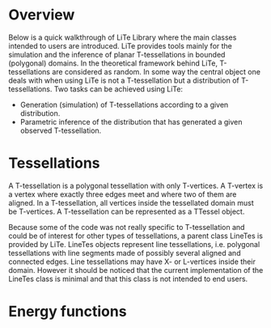Overview
========

<!-- Line Tessellation (LiTe) library
     |||Development version
     Authors: Katarzyna Adamczyk and Kiên Kiêu.
     |||Copyright INRA 2006-yyyy.
     Interdeposit Certification: IDDN.FR.001.030007.000.R.P.2015.000.31235
     License: GPL v3. -->

Below is a quick walkthrough of LiTe Library where the main classes intended to users are introduced. LiTe provides tools mainly for the simulation and the inference of planar T-tessellations in bounded (polygonal) domains. In the theoretical framework behind LiTe, T-tessellations are considered as random. In some way the central object one deals with when using LiTe is not a T-tessellation but a distribution of T-tessellations. Two tasks can be achieved using LiTe: 
+ Generation (simulation) of T-tessellations according to a given distribution.
+ Parametric inference of the distribution that has generated a given observed T-tessellation.

Tessellations
=============

A T-tessellation is a polygonal tessellation with only T-vertices. A T-vertex is a vertex where exactly three edges meet and where two of them are aligned. In a T-tessellation, all vertices inside the tessellated domain must be T-vertices. A T-tessellation can be represented as a TTessel object. 

Because some of the code was not really specific to T-tessellation and could be of interest for other types of tessellations, a parent class LineTes is provided by LiTe. LineTes objects represent line tessellations, i.e. polygonal tessellations with line segments made of possibly several aligned and connected edges. Line tessellations may have X- or L-vertices inside their domain. However it should be noticed that the current implementation of the LineTes class is minimal and that this class is not intended to end users.

Energy functions
================ 

